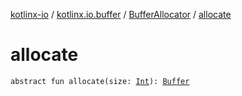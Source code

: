 [kotlinx-io](../../index.md) / [kotlinx.io.buffer](../index.md) / [BufferAllocator](index.md) / [allocate](./allocate.md)

# allocate

`abstract fun allocate(size: `[`Int`](https://kotlinlang.org/api/latest/jvm/stdlib/kotlin/-int/index.html)`): `[`Buffer`](../-buffer/index.md)